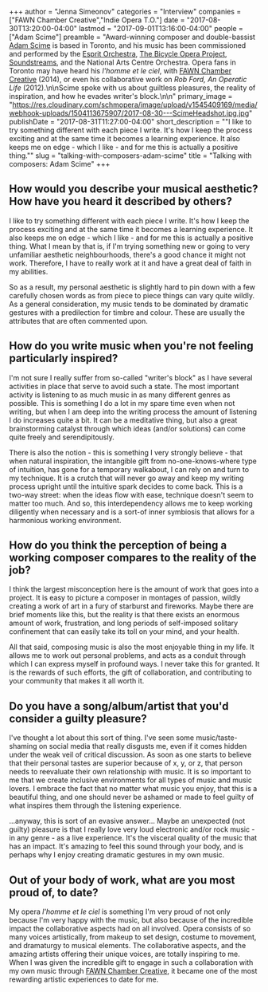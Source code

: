 +++
author = "Jenna Simeonov"
categories = "Interview"
companies = ["FAWN Chamber Creative","Indie Opera T.O."]
date = "2017-08-30T13:20:00-04:00"
lastmod = "2017-09-01T13:16:00-04:00"
people = ["Adam Scime"]
preamble = "Award-winning composer and double-bassist [Adam Scime](/scene/people/adam-scime/) is based in Toronto, and his music has been commissioned and performed by the [Esprit Orchestra](/scene/companies/esprit-orchestra/), [The Bicycle Opera Project](/scene/companies/the-bicycle-opera-project/), [Soundstreams](/scene/companies/soundstreams/), and the National Arts Centre Orchestra. Opera fans in Toronto may have heard his *l'homme et le ciel*, with [FAWN Chamber Creative](/scene/companies/fawn-chamber-creative/) (2014), or even his collaborative work on *Rob Ford, An Operatic Life* (2012).\n\nScime spoke with us about guiltless pleasures, the reality of inspiration, and how he evades writer's block.\n\n"
primary_image = "https://res.cloudinary.com/schmopera/image/upload/v1545409169/media/webhook-uploads/1504113675907/2017-08-30---ScimeHeadshot.jpg.jpg"
publishDate = "2017-08-31T11:27:00-04:00"
short_description = "&quot;I like to try something different with each piece I write. It&#039;s how I keep the process exciting and at the same time it becomes a learning experience. It also keeps me on edge - which I like - and for me this is actually a positive thing.&quot;"
slug = "talking-with-composers-adam-scime"
title = "Talking with composers: Adam Scime"
+++

## How would you describe your musical aesthetic? How have you heard it described by others?

I like to try something different with each piece I write. It's how I keep the process exciting and at the same time it becomes a learning experience. It also keeps me on edge - which I like - and for me this is actually a positive thing. What I mean by that is, if I'm trying something new or going to very unfamiliar aesthetic neighbourhoods, there's a good chance it might not work. Therefore, I have to really work at it and have a great deal of faith in my abilities. 

So as a result, my personal aesthetic is slightly hard to pin down with a few carefully chosen words as from piece to piece things can vary quite wildly. As a general consideration, my music tends to be dominated by dramatic gestures with a predilection for timbre and colour. These are usually the attributes that are often commented upon.

## How do you write music when you're not feeling particularly inspired?

I'm not sure I really suffer from so-called "writer's block" as I have several activities in place that serve to avoid such a state. The most important activity is listening to as much music in as many different genres as possible. This is something I do a lot in my spare time even when not writing, but when I am deep into the writing process the amount of listening I do increases quite a bit. It can be a meditative thing, but also a great brainstorming catalyst through which ideas (and/or solutions) can come quite freely and serendipitously. 

There is also the notion - this is something I very strongly believe - that when natural inspiration, the intangible gift from no-one-knows-where type of intuition, has gone for a temporary walkabout, I can rely on and turn to my technique. It is a crutch that will never go away and keep my writing process upright until the intuitive spark decides to come back. This is a two-way street: when the ideas flow with ease, technique doesn't seem to matter too much. And so, this interdependency allows me to keep working diligently when necessary and is a sort-of inner symbiosis that allows for a harmonious working environment.

## How do you think the perception of being a working composer compares to the reality of the job?

I think the largest misconception here is the amount of work that goes into a project. It is easy to picture a composer in montages of passion, wildly creating a work of art in a fury of starburst and fireworks. Maybe there are brief moments like this, but the reality is that there exists an enormous amount of work, frustration, and long periods of self-imposed solitary confinement that can easily take its toll on your mind, and your health. 

All that said, composing music is also the most enjoyable thing in my life. It allows me to work out personal problems, and acts as a conduit through which I can express myself in profound ways. I never take this for granted. It is the rewards of such efforts, the gift of collaboration, and contributing to your community that makes it all worth it.

## Do you have a song/album/artist that you'd consider a guilty pleasure?

I've thought a lot about this sort of thing. I've seen some music/taste-shaming on social media that really disgusts me, even if it comes hidden under the weak veil of critical discussion. As soon as one starts to believe that their personal tastes are superior because of x, y, or z, that person needs to reevaluate their own relationship with music. It is so important to me that we create inclusive environments for all types of music and music lovers. I embrace the fact that no matter what music you enjoy, that this is a beautiful thing, and one should never be ashamed or made to feel guilty of what inspires them through the listening experience.

...anyway, this is sort of an evasive answer... Maybe an unexpected (not guilty) pleasure is that I really love very loud electronic and/or rock music - in any genre - as a live experience. It's the visceral quality of the music that has an impact. It's amazing to feel this sound through your body, and is perhaps why I enjoy creating dramatic gestures in my own music.

## Out of your body of work, what are you most proud of, to date?

My opera *l'homme et le ciel* is something I'm very proud of not only because I'm very happy with the music, but also because of the incredible impact the collaborative aspects had on all involved. Opera consists of so many voices artistically, from makeup to set design, costume to movement, and dramaturgy to musical elements. The collaborative aspects, and the amazing artists offering their unique voices, are totally inspiring to me. When I was given the incredible gift to engage in such a collaboration with my own music through [FAWN Chamber Creative](/scene/companies/fawn-chamber-creative/), it became one of the most rewarding artistic experiences to date for me.
